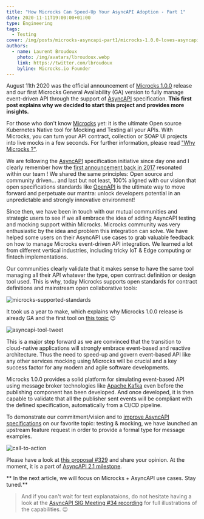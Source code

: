 ```yaml
---
title: "How Microcks Can Speed-Up Your AsyncAPI Adoption - Part 1"
date: 2020-11-11T19:00:00+01:00
type: Engineering
tags:
  - Testing
cover: /img/posts/microcks-asyncapi-part1/microcks-1.0.0-loves-asyncapi.webp
authors:
  - name: Laurent Broudoux
    photo: /img/avatars/lbroudoux.webp
    link: https://twitter.com/lbroudoux
    byline: Microcks.io Founder
---
```


August 11th 2020 was the official announcement of [Microcks 1.0.0](https://microcks.io/blog/microcks-1.0.0-release/) release and our first Microcks General Availability (GA) version to fully manage event-driven API through the support of [AsyncAPI](https://www.asyncapi.com/) specification. **This first post explains why we decided to start this project and provides more insights.**

For those who don't know [Microcks](https://microcks.io) yet: it is the ultimate Open source Kubernetes Native tool for Mocking and Testing all your APIs. With Microcks, you can turn your API contract, collection or SOAP UI projects into live mocks in a few seconds. For further information, please read ["Why Microcks ?"](https://microcks.io/blog/why-microcks/).

We are following the [AsyncAPI](https://www.asyncapi.com/) specification initiative since day one and I clearly remember how the [first announcement back in 2017](https://blog.hitchhq.com/introducing-the-asyncapi-specification-7feb57b460ae) resonated within our team ! We shared the same principles: Open source and community driven... and last but not least, 100% aligned with our vision that open specifications standards like [OpenAPI](https://www.openapis.org/) is the ultimate way to move forward and perpetuate our mantra: unlock developers potential in an unpredictable and strongly innovative environment!

Since then, we have been in touch with our mutual communities and strategic users to see if we all embrace the idea of adding AsyncAPI testing and mocking support within Microcks. 
Microcks community was very enthusiastic by the idea and problem this integration can solve. We have helped some users on their AsyncAPI use cases to grab valuable feedback on how to manage Microcks event-driven API integration. We learned a lot from different vertical industries, including tricky IoT & Edge computing or fintech implementations.

Our communities clearly validate that it makes sense to have the same tool managing all their API whatever the type, open contract definition or design tool used. This is why, today Microcks supports open standards for contract definitions and mainstream open collaborative tools:

![microcks-supported-standards](/img/posts/microcks-asyncapi-part1/microcks-supported-standards.webp)

It took us a year to make, which explains why Microcks 1.0.0 release is already GA and the first tool on [this topic](https://www.asyncapi.com/docs/tools#mocking) :wink: 

![asyncapi-tool-tweet](/img/posts/microcks-asyncapi-part1/asyncapi-tool-tweet.webp)

This is a major step forward as we are convinced that the transition to cloud-native applications will strongly embrace event-based and reactive architecture. Thus the need to speed-up and govern event-based API like any other services mocking using Microcks will be crucial and a key success factor for any modern and agile software developments.

Microcks 1.0.0 provides a solid platform for simulating event-based API using message broker technologies like [Apache Kafka](https://kafka.apache.org) even before the publishing component has been developed. And once developed, it is then capable to validate that all the publisher sent events will be compliant with the defined specification, automatically from a CI/CD pipeline.

To demonstrate our commitment/vision and to [improve AsyncAPI specifications](https://www.asyncapi.com/blog/status-update-37-20/#proposal-for-more-formal-examples) on our favorite topic: testing & mocking, we have launched an upstream feature request in order to provide a formal type for message examples.

![call-to-action](/img/posts/microcks-asyncapi-part1/call-to-action.webp)

Please have a look at [this proposal #329](https://github.com/asyncapi/asyncapi/issues/329) and share your opinion. At the moment, it is a part of [AsyncAPI 2.1 milestone](https://github.com/asyncapi/asyncapi/milestone/17).

 ** In the next article, we will focus on Microcks + AsyncAPI use cases. Stay tuned.**

> And if you can't wait for text explanataions, do not hesitate having a look at the [AsyncAPI SIG Meeting #34 recording](https://www.youtube.com/watch?v=pmRA4M-TWuE) for full illustrations of the capabilities. :wink:
